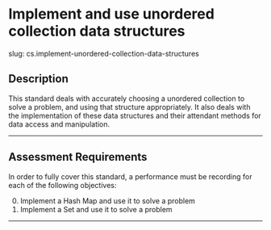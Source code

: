 # Implement and use unordered collection data structures

slug: cs.implement-unordered-collection-data-structures

## Description
This standard deals with accurately choosing a unordered collection to solve a problem, and using that structure appropriately. It also deals with the implementation of these data structures and their attendant methods for data access and manipulation.

---
## Assessment Requirements
In order to fully cover this standard, a performance must be recording for each of the following objectives:

0. Implement a Hash Map and use it to solve a problem
1. Implement a Set and use it to solve a problem

---
